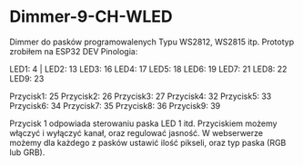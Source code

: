 # Dimmer-9-CH-WLED

Dimmer do pasków programowalenych Typu WS2812, WS2815 itp.
Prototyp zrobiłem na ESP32 DEV
Pinologia:

LED1: 4
| LED2: 13
LED3: 16
LED4: 17
LED5: 18
LED6: 19
LED7: 21
LED8: 22
LED9: 23

Przycisk1: 25
Przycisk2: 26
Przycisk3: 27
Przycisk4: 32
Przycisk5: 33
Przycisk6: 34
Przycisk7: 35
Przycisk8: 36
Przycisk9: 39

Przycisk 1 odpowiada sterowaniu paska LED 1 itd. Przyciskiem możemy włączyć i wyłączyć kanał, oraz regulować jasność. 
W webserwerze możemy dla każdego z pasków ustawić ilość pikseli, oraz typ paska (RGB lub GRB).
